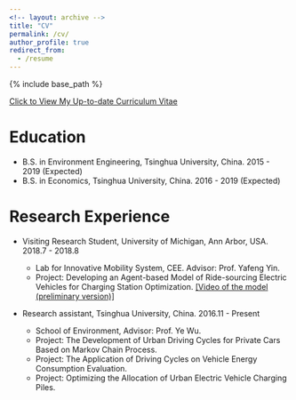 ```yaml
---
<!-- layout: archive -->
title: "CV"
permalink: /cv/
author_profile: true
redirect_from:
  - /resume
---
```


{% include base_path %}

[Click to View My Up-to-date Curriculum Vitae](../files/CV_RuoyunMa_190305.pdf)

Education
======
* B.S. in Environment Engineering, Tsinghua University, China. 2015 - 2019 (Expected)
* B.S. in Economics, Tsinghua University, China. 2016 - 2019 (Expected)


Research Experience
======
* Visiting Research Student, University of Michigan, Ann Arbor, USA. 2018.7 - 2018.8
   * Lab for Innovative Mobility System, CEE. Advisor: Prof. Yafeng Yin.
   * Project: Developing an Agent-based Model of Ride-sourcing Electric Vehicles for Charging Station Optimization.
     [[Video of the model (preliminary version)]](https://youtu.be/sCzTQcV4E80)


* Research assistant, Tsinghua University, China. 2016.11 - Present
   * School of Environment, Advisor: Prof. Ye Wu.
   * Project: The Development of Urban Driving Cycles for Private Cars Based on Markov Chain Process.
   * Project: The Application of Driving Cycles on Vehicle Energy Consumption Evaluation.
   * Project: Optimizing the Allocation of Urban Electric Vehicle Charging Piles.
